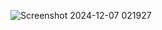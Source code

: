 ![Screenshot 2024-12-07 021927](https://github.com/user-attachments/assets/3282b160-ff3c-4f86-bfb3-33d4fa539130)
